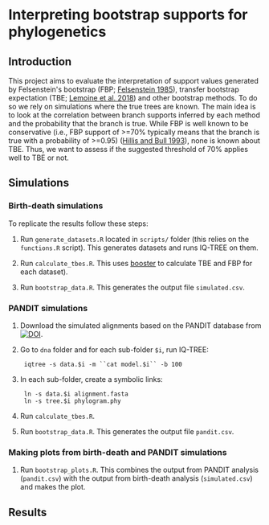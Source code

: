 # Interpreting bootstrap supports for phylogenetics

## Introduction

This project aims to evaluate the interpretation of support values generated by Felsenstein's bootstrap (FBP; [Felsenstein 1985]), transfer bootstrap expectation (TBE; [Lemoine et al. 2018]) and other bootstrap methods. To do so we rely on simulations where the true trees are known. The main idea is to look at the correlation between branch supports inferred by each method and the probability that the branch is true. While FBP is well known to be conservative (i.e., FBP support of >=70% typically means that the branch is true with a probability of >=0.95) ([Hillis and Bull 1993]), none is known about TBE. Thus, we want to assess if the suggested threshold of 70% applies well to TBE or not.


## Simulations

### Birth-death simulations

To replicate the results follow these steps:

1. Run `generate_datasets.R` located in `scripts/` folder (this relies on the `functions.R` script). This generates datasets and runs IQ-TREE on them. 

2. Run `calculate_tbes.R`. This uses [booster](https://github.com/evolbioinfo/booster/) to calculate TBE and FBP for each dataset).

3. Run `bootstrap_data.R`. This generates the output file `simulated.csv`.

### PANDIT simulations

1. Download the simulated alignments based on the PANDIT database from [![DOI](https://zenodo.org/badge/DOI/10.5281/zenodo.1156452.svg)](https://doi.org/10.5281/zenodo.1156452). 
2. Go to `dna` folder and for each sub-folder `$i`, run IQ-TREE:

        iqtree -s data.$i -m ``cat model.$i`` -b 100
3. In each sub-folder, create a symbolic links:

        ln -s data.$i alignment.fasta
        ln -s tree.$i phylogram.phy
4. Run `calculate_tbes.R`.     
5. Run `bootstrap_data.R`. This generates the output file `pandit.csv`.

### Making plots from birth-death and PANDIT simulations

1. Run `bootstrap_plots.R`. This combines the output from PANDIT analysis (`pandit.csv`) with the output from birth-death analysis (`simulated.csv`) and makes the plot. 



## Results



[Felsenstein 1985]: https://doi.org/10.1111/j.1558-5646.1985.tb00420.x
[Hillis and Bull 1993]: https://doi.org/10.1093/sysbio/42.2.182
[Lemoine et al. 2018]: https://doi.org/10.1038/s41586-018-0043-0

